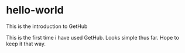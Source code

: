 # hello-world
This is the introduction to GetHub

This is the first time i have used GetHub.  Looks simple thus far. Hope to keep it that way. 
